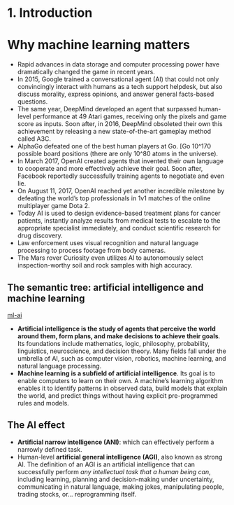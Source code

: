 # 1. Introduction

# Why machine learning matters

- Rapid advances in data storage and computer processing power have dramatically changed the game in recent years.
- In 2015, Google trained a conversational agent (AI) that could not only convincingly interact with humans as a tech support helpdesk, but also discuss morality, express opinions, and answer general facts-based questions.
- The same year, DeepMind developed an agent that surpassed human-level performance at 49 Atari games, receiving only the pixels and game score as inputs. Soon after, in 2016, DeepMind obsoleted their own this achievement by releasing a new state-of-the-art gameplay method called A3C.
- AlphaGo defeated one of the best human players at Go. [Go 10^170 possible board positions (there are only 10^80 atoms in the universe).
- In March 2017, OpenAI created agents that invented their own language to cooperate and more effectively achieve their goal. Soon after, Facebook reportedly successfully training agents to negotiate and even lie.
- On August 11, 2017, OpenAI reached yet another incredible milestone by defeating the world’s top professionals in 1v1 matches of the online multiplayer game Dota 2.
- Today AI is used to design evidence-based treatment plans for cancer patients, instantly analyze results from medical tests to escalate to the appropriate specialist immediately, and conduct scientific research for drug discovery.
- Law enforcement uses visual recognition and natural language processing to process footage from body cameras.
- The Mars rover Curiosity even utilizes AI to autonomously select inspection-worthy soil and rock samples with high accuracy.

## The semantic tree: artificial intelligence and machine learning

[ml-ai](./images/ml-ai.md)

- **Artificial intelligence is the study of agents that perceive the world around them, form plans, and make decisions to achieve their goals**. Its foundations include mathematics, logic, philosophy, probability, linguistics, neuroscience, and decision theory. Many fields fall under the umbrella of AI, such as computer vision, robotics, machine learning, and natural language processing.
- **Machine learning is a subfield of artificial intelligence**. Its goal is to enable computers to learn on their own. A machine’s learning algorithm enables it to identify patterns in observed data, build models that explain the world, and predict things without having explicit pre-programmed rules and models.

## The AI effect

- **Artificial narrow intelligence (ANI)**: which can effectively perform a narrowly defined task.
- Human-level **artificial general intelligence (AGI)**, also known as strong AI. The definition of an AGI is an artificial intelligence that can successfully perform _any intellectual task that a human being can_, including learning, planning and decision-making under uncertainty, communicating in natural language, making jokes, manipulating people, trading stocks, or… reprogramming itself.
